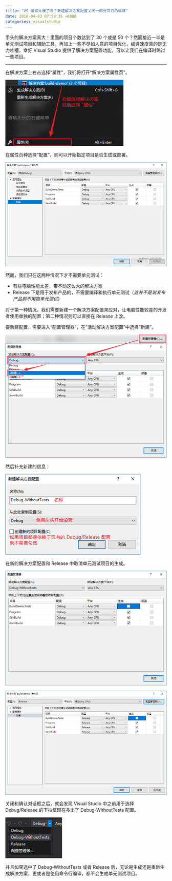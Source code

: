 ```yaml
---
title: "VS 编译太慢了吗？新建解决方案配置关闭一部分项目的编译"
date: 2018-04-03 07:59:35 +0800
categories: visualstudio
---
```


手头的解决方案真大！里面的项目个数达到了 30 个或是 50 个？然而接近一半是单元测试项目和辅助工具。再加上一些不尽如人意的项目优化，编译速度真的是无力吐槽。幸好 Visual Studio 提供了解决方案配置功能，可以让我们在编译时略过一些项目。

---

在解决方案上右击选择“属性”，我们将打开“解决方案属性页”。

![解决方案 - 属性](/static/posts/2018-04-03-08-08-06.png)

在属性页种选择“配置”，则可以开始指定项目是否生成或部署。

![解决方案属性页 - 配置](/static/posts/2018-04-03-08-09-42.png)

然而，我们只在这两种情况下才不需要单元测试：

- 有些电脑性能太差，带不动这么大的解决方案
- Release 下是用于发布产品的，不需要编译和执行单元测试（*这并不是说发布产品前不用跑单元测试*）

对于第一种情况，我们需要新建一个解决方案配置来应对，让电脑性能较差的开发者使用单独的配置；第二种情况则可以直接在 Release 上改。

要新建配置，需要进入“配置管理器”，在“活动解决方案配置”中选择“新建”。

![新建配置](/static/posts/2018-04-03-08-16-46.png)

然后补充新建的信息：

![填写新建配置的信息](/static/posts/2018-04-03-08-19-27.png)

在新的解决方案配置和 Release 中取消单元测试项目的生成。

![取消生成 - Debug-WithoutTests](/static/posts/2018-04-03-08-20-14.png)

![取消生成 - Release](/static/posts/2018-04-03-08-21-07.png)

关闭和确认对话框之后，就会发现 Visual Studio 中之前用于选择 Debug/Release 的下拉框现在多出了 Debug-WithoutTests 配置。

![](/static/posts/2018-04-03-08-21-51.png)

并且如果选中了 Debug-WithoutTests 或者 Release 后，无论是生成还是重新生成解决方案，更或者是使用命令行编译，都不会生成单元测试项目。
